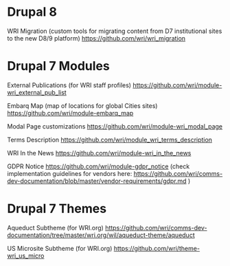 Drupal 8
========
WRI Migration (custom tools for migrating content from D7 institutional sites to the new D8/9 platform) https://github.com/wri/wri_migration

Drupal 7 Modules
================

External Publications (for WRI staff profiles) https://github.com/wri/module-wri_external_pub_list

Embarq Map (map of locations for global Cities sites) https://github.com/wri/module-embarq_map

Modal Page customizations https://github.com/wri/module-wri_modal_page

Terms Description https://github.com/wri/module_wri_terms_description

WRI In the News https://github.com/wri/module-wri_in_the_news

GDPR Notice https://github.com/wri/module-gdpr_notice (check implementation guidelines for vendors here: https://github.com/wri/comms-dev-documentation/blob/master/vendor-requirements/gdpr.md )


Drupal 7 Themes
===============

Aqueduct Subtheme (for WRI.org) https://github.com/wri/comms-dev-documentation/tree/master/wri.org/wil/aqueduct-theme/aqueduct

US Microsite Subtheme (for WRI.org) https://github.com/wri/theme-wri_us_micro
